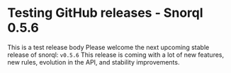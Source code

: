 # Testing GitHub releases - Snorql 0.5.6

This is a test release body
Please welcome the next upcoming stable release of snorql: `v0.5.6`
This release is coming with a lot of new features, new rules, evolution in the API, and stability improvements.